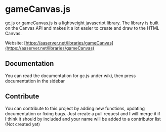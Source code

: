 # gameCanvas.js

gc.js or gameCanvas.js is a lightweight javascript library. The library is built on the Canvas API and makes it a lot easier to create and draw to the HTML Canvas.

Website: [https://aaserver.net/libraries/gameCanvas](https://aaserver.net/libraries/gameCanvas)

## Documentation

You can read the documentation for gc.js under wiki, then press documentation in the sidebar

## Contribute

You can contribute to this project by adding new functions, updating documentation or fixing bugs. Just create a pull request and I will merge it if I think it should by included and your name will be added to a contributor list (Not created yet)
